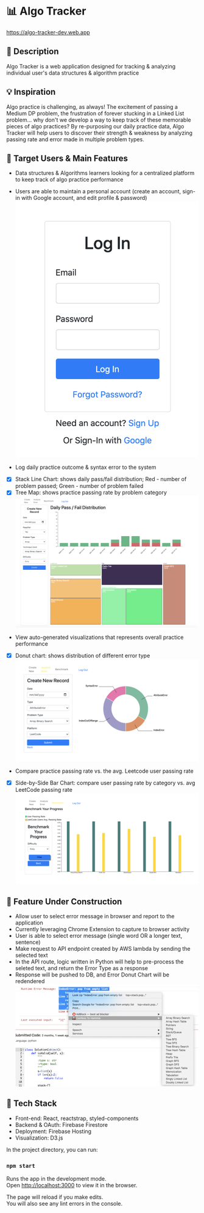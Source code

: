 # :bar_chart: Algo Tracker
https://algo-tracker-dev.web.app

## :paperclip: Description
Algo Tracker is a web application designed for tracking & analyzing individual user's data structures & algorithm practice

## :bulb: Inspiration
Algo practice is challenging, as always! The excitement of passing a Medium DP problem, the frustration of forever stucking in a Linked List problem... why don't we develop a way to keep track of these memorable pieces of algo practices? By re-purposing our daily practice data, Algo Tracker will help users to discover their strength & weakness by analyzing passing rate and error made in multiple problem types.

## :thinking: Target Users & Main Features
- Data structures & Algorithms learners looking for a centralized platform to keep track of algo practice performance
- Users are able to maintain a personal account (create an account, sign-in with Google account, and edit profile & password)
![Image of Login](https://github.com/karin6543/AlgoTracker/blob/master/public/login.png)

- Log daily practice outcome & syntax error to the system
- [x] Stack Line Chart: shows daily pass/fail distribution; Red - number of problem passed; Green - number of problem failed
- [x] Tree Map: shows practice passing rate by problem category
![Image of Dashboard](https://github.com/karin6543/AlgoTracker/blob/master/public/dashboard.png)

- View auto-generated visualizations that represents overall practice performance
- [x] Donut chart: shows distribution of different error type
![Image of Error](https://github.com/karin6543/AlgoTracker/blob/master/public/error.png)

- Compare practice passing rate vs. the avg. Leetcode user passing rate
- [x] Side-by-Side Bar Chart: compare user passing rate by category vs. avg LeetCode passing rate
![Image of Benchmark](https://github.com/karin6543/AlgoTracker/blob/master/public/benchmark.png)

## :construction: Feature Under Construction 
- Allow user to select error message in browser and report to the application
- Currently leveraging Chrome Extension to capture to browser activity
- User is able to select error message (single word OR a longer text, sentence)
- Make request to API endpoint created by AWS lambda by sending the selected text
- In the API route, logic written in Python will help to pre-process the seleted text, and return the Error Type as a response
- Response will be pushed to DB, and Error Donut Chart will be redendered
![Image of chrome](https://github.com/karin6543/AlgoTracker/blob/master/public/chrome.png)

## :cake: Tech Stack
- Front-end: React, reactstrap, styled-components
- Backend & OAuth: Firebase Firestore
- Deployment: Firebase Hosting
- Visualization: D3.js

In the project directory, you can run:

### `npm start`

Runs the app in the development mode.<br />
Open [http://localhost:3000](http://localhost:3000) to view it in the browser.

The page will reload if you make edits.<br />
You will also see any lint errors in the console.

